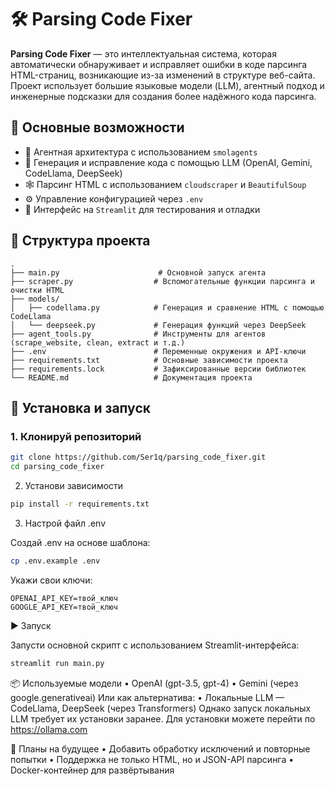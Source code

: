 # 🛠️ Parsing Code Fixer

**Parsing Code Fixer** — это интеллектуальная система, которая автоматически обнаруживает и исправляет ошибки в коде парсинга HTML-страниц, возникающие из-за изменений в структуре веб-сайта. Проект использует большие языковые модели (LLM), агентный подход и инженерные подсказки для создания более надёжного кода парсинга.

## 🚀 Основные возможности

- 🧠 Агентная архитектура с использованием `smolagents`
- 🤖 Генерация и исправление кода с помощью LLM (OpenAI, Gemini, CodeLlama, DeepSeek)
- 🕸️ Парсинг HTML с использованием `cloudscraper` и `BeautifulSoup`
- ⚙️ Управление конфигурацией через `.env`
- 🎯 Интерфейс на `Streamlit` для тестирования и отладки

## 🧩 Структура проекта
```
.
├── main.py                      # Основной запуск агента
├── scraper.py                  # Вспомогательные функции парсинга и очистки HTML
├── models/
│   ├── codellama.py            # Генерация и сравнение HTML с помощью CodeLlama
│   └── deepseek.py             # Генерация функций через DeepSeek
├── agent_tools.py              # Инструменты для агентов (scrape_website, clean, extract и т.д.)
├── .env                        # Переменные окружения и API-ключи
├── requirements.txt            # Основные зависимости проекта
├── requirements.lock           # Зафиксированные версии библиотек
└── README.md                   # Документация проекта
```
## 🔧 Установка и запуск

### 1. Клонируй репозиторий

```bash
git clone https://github.com/Ser1q/parsing_code_fixer.git
cd parsing_code_fixer
```
2. Установи зависимости
```bash
pip install -r requirements.txt
```

3. Настрой файл .env

Создай .env на основе шаблона:
```bash
cp .env.example .env
```
Укажи свои ключи:
```
OPENAI_API_KEY=твой_ключ
GOOGLE_API_KEY=твой_ключ
```
▶️ Запуск

Запусти основной скрипт с использованием Streamlit-интерфейса:
```bash
streamlit run main.py
```

📦 Используемые модели
	•	OpenAI (gpt-3.5, gpt-4)
	•	Gemini (через google.generativeai)
Или как альтернатива:
	•	Локальные LLM — CodeLlama, DeepSeek (через Transformers)
Однако запуск локальных LLM требует их установки заранее. Для установки можете перейти по https://ollama.com

📌 Планы на будущее
	•	Добавить обработку исключений и повторные попытки
	•	Поддержка не только HTML, но и JSON-API парсинга
	•	Docker-контейнер для развёртывания